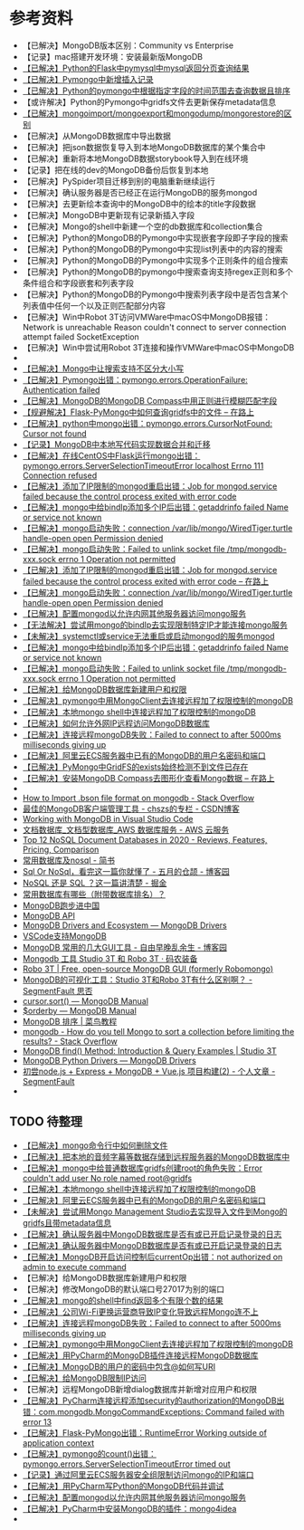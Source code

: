 # 参考资料

* 【已解决】MongoDB版本区别：Community vs Enterprise
* 【记录】mac搭建开发环境：安装最新版MongoDB
*  [【已解决】Python的Flask中pymysql中mysql返回分页查询结果](http://www.crifan.com/python_flask_pymysql_mysql_returns_paged_query_results)
*  [【已解决】Pymongo中新增插入记录](http://www.crifan.com/new_insertion_record_in_pymongo)
*  [【已解决】Python的pymongo中根据指定字段的时间范围去查询数据且排序](http://www.crifan.com/python_pymongo_queries_data_based_on_the_time_range_of_the_specified_field_and_sorts)
* 【或许解决】Python的Pymongo中gridfs文件去更新保存metadata信息
* [【已解决】mongoimport/mongoexport和mongodump/mongorestore的区别](http://www.crifan.com/mongoimport_mongoexport_vs_mongodump_mongorestore)
* 【已解决】从MongoDB数据库中导出数据
* 【已解决】把json数据恢复导入到本地MongoDB数据库的某个集合中
* 【已解决】重新将本地MongoDB数据storybook导入到在线环境
* 【记录】把在线的dev的MongoDB备份后恢复到本地
* 【已解决】PySpider项目迁移到别的电脑重新继续运行
* 【已解决】确认服务器是否已经正在运行MongoDB的服务mongod
* 【已解决】去更新绘本查询中的MongoDB中的绘本的title字段数据
* 【已解决】MongoDB中更新现有记录新插入字段
* 【已解决】Mongo的shell中新建一个空的db数据库和collection集合
* 【已解决】Python的MongoDB的Pymongo中实现嵌套字段即子字段的搜索
* 【已解决】Python的MongoDB的Pymongo中实现list列表中的内容的搜索
* 【已解决】Python的MongoDB的Pymongo中实现多个正则条件的组合搜索
* 【已解决】Python的MongoDB的pymongo中搜索查询支持regex正则和多个条件组合和字段嵌套和列表字段
* 【已解决】Python的MongoDB的Pymongo中搜索列表字段中是否包含某个列表值中任何一个以及正则匹配部分内容
* 【已解决】Win中Robot 3T访问VMWare中macOS中MongoDB报错：Network is unreachable Reason couldn't connect to server connection attempt failed SocketException
* 【已解决】Win中尝试用Robot 3T连接和操作VMWare中macOS中MongoDB
* 
* [【已解决】Mongo中让搜索支持不区分大小写](http://www.crifan.com/mongodb_search_support_case_insensitive)
* [【已解决】Pymongo出错：pymongo.errors.OperationFailure: Authentication failed](https://www.crifan.com/pymongo_errors_operationfailure_authentication_failed)
* [【已解决】MongoDB的MongoDB Compass中用正则进行模糊匹配字段](https://www.crifan.com/mongodb_compass_use_regex_to_approximate_match/)
* [【规避解决】Flask-PyMongo中如何查询gridfs中的文件 – 在路上](https://www.crifan.com/flask_pymongo_query_gridfs_file/)
* [【已解决】python中mongo出错：pymongo.errors.CursorNotFound: Cursor not found](https://www.crifan.com/python_mongodb_pymongo_errors_cursornotfound_cursor_not_found)
* [【记录】MongoDB中本地写代码实现数据合并和迁移](https://www.crifan.com/mongodb_local_write_code_to_merge_data_and_transfer)
* [【已解决】在线CentOS中Flask运行mongo出错：pymongo.errors.ServerSelectionTimeoutError localhost Errno 111 Connection refused](https://www.crifan.com/centos_flask_mongodb_pymongo_errors_serverselectiontimeouterror_localhost_errno_111_connection_refused/)
* [【已解决】添加了IP限制的mongod重启出错：Job for mongod.service failed because the control process exited with error code](http://www.crifan.com/mongodb_add_multiple_ip_restriction_restart_mongod_fail_job_for_mongod_service_failed)
* [【已解决】mongo中给bindIp添加多个IP后出错：getaddrinfo failed Name or service not known](https://www.crifan.com/mongodb_bindip_multiple_error_getaddrinfo_failed_name_or_service_not_known)
* [【已解决】mongo启动失败：connection /var/lib/mongo/WiredTiger.turtle handle-open open Permission denied](https://www.crifan.com/mongodb_start_fail_connection_var_lib_mongo_wiredtiger_turtile_handle_open_open_permission_deined)
* [【已解决】mongo启动失败：Failed to unlink socket file /tmp/mongodb-xxx.sock errno 1 Operation not permitted](https://www.crifan.com/mongodb_boot_failed_to_unlink_socket_file_tmp_mongodb_sock_errno_1_operation_not_permitted)
* [【已解决】添加了IP限制的mongod重启出错：Job for mongod.service failed because the control process exited with error code – 在路上](https://www.crifan.com/mongodb_add_multiple_ip_restriction_restart_mongod_fail_job_for_mongod_service_failed/)
* [【已解决】mongo启动失败：connection /var/lib/mongo/WiredTiger.turtle handle-open open Permission denied](http://www.crifan.com/mongodb_start_fail_connection_var_lib_mongo_wiredtiger_turtile_handle_open_open_permission_deined)
* [【已解决】配置mongod以允许内网其他服务器访问mongo服务](http://www.crifan.com/config_mongod_allow_internal_network_other_server_access_mongo_service)
* [【无法解决】尝试用mongo的bindIp去实现限制特定IP才能连接mongo服务](http://www.crifan.com/try_mongodb_bindip_restricted_ip_connect_mongo_service)
* [【未解决】systemctl或service无法重启或启动mongod的服务mongod](http://www.crifan.com/systemctl_or_service_cannot_restart_mongodb_service_mongod)
* [【已解决】mongo中给bindIp添加多个IP后出错：getaddrinfo failed Name or service not known](http://www.crifan.com/mongodb_bindip_multiple_error_getaddrinfo_failed_name_or_service_not_known)
* [【已解决】mongo启动失败：Failed to unlink socket file /tmp/mongodb-xxx.sock errno 1 Operation not permitted](http://www.crifan.com/mongodb_boot_failed_to_unlink_socket_file_tmp_mongodb_sock_errno_1_operation_not_permitted)
* [【已解决】给MongoDB数据库新建用户和权限](http://www.crifan.com/mongodb_database_create_new_user_and_roles_authority)
* [【已解决】pymongo中用MongoClient去连接远程加了权限控制的mongoDB](http://www.crifan.com/pymongo_use_mongoclient_connect_remote_added_authorization_mongodb)
* [【已解决】本地mongo shell中连接远程加了权限控制的mongoDB](http://www.crifan.com/local_mongodb_shell_connect_remote_added_authority_mongodb)
* [【已解决】如何允许外网IP远程访问MongoDB数据库](http://www.crifan.com/how_set_allow_external_ip_access_mongodb_database_for_aliyun)
* [【已解决】连接远程mongoDB失败：Failed to connect to after 5000ms milliseconds giving up](http://www.crifan.com/connect_remote_mongodb_failed_to_connect_to_after_5000ms_milliseconds_giving_up)
* [【已解决】阿里云ECS服务器中已有的MongoDB的用户名密码和端口](http://www.crifan.com/aliyun_ecs_server_existed_mongodb_username_password_port)
* [【已解决】PyMongo中GridFS的exists始终检测不到文件已存在](http://www.crifan.com/pymongo_use_gridfs_exists_check_always_can_not_file_already_existed)
* [【已解决】安装MongoDB Compass去图形化查看Mongo数据 – 在路上](https://www.crifan.com/install_mongodb_compass_graphic_show_data/)
* 
* [How to Import .bson file format on mongodb - Stack Overflow](https://stackoverflow.com/questions/6770498/how-to-import-bson-file-format-on-mongodb)
* [最佳的MongoDB客户端管理工具 - chszs的专栏 - CSDN博客](http://blog.csdn.net/chszs/article/details/51348248)
* [Working with MongoDB in Visual Studio Code](https://code.visualstudio.com/docs/azure/mongodb)
* [文档数据库_文档型数据库_AWS 数据库服务 - AWS 云服务](https://aws.amazon.com/cn/nosql/document/)
* [Top 12 NoSQL Document Databases in 2020 - Reviews, Features, Pricing, Comparison](https://www.predictiveanalyticstoday.com/top-nosql-document-databases/)
* [常用数据库及nosql - 简书](https://www.jianshu.com/p/e67dc5014bd4)
* [Sql Or NoSql，看完这一篇你就懂了 - 五月的仓颉 - 博客园](https://www.cnblogs.com/xrq730/p/11039384.html)
* [NoSQL 还是 SQL ？这一篇讲清楚 - 掘金](https://juejin.im/post/5b6d62ddf265da0f491bd200)
* [常用数据库有哪些（附带数据库排名）？](http://c.biancheng.net/view/3856.html)
* [MongoDB跑步进中国](https://www.sohu.com/a/110152758_109973)
* [MongoDB API](https://api.mongodb.com)
* [MongoDB Drivers and Ecosystem — MongoDB Drivers](https://docs.mongodb.com/drivers/)
* [VSCode支持MongoDB](https://code.visualstudio.com/docs/azure/mongodb)
* [MongoDB 常用的几大GUI工具 - 自由早晚乱余生 - 博客园](https://www.cnblogs.com/operationhome/p/10709879.html)
* [Mongodb 工具 Studio 3T 和 Robo 3T · 码农装备](http://cyber-life.cn/2018/07/23/mongodb-studio3t/)
* [Robo 3T | Free, open-source MongoDB GUI (formerly Robomongo)](https://robomongo.org)
* [MongoDB的可视化工具：Studio 3T和Robo 3T有什么区别啊？ - SegmentFault 思否](https://segmentfault.com/q/1010000019751029)
* [cursor.sort() — MongoDB Manual](https://docs.mongodb.com/manual/reference/method/cursor.sort/#cursor.sort)
* [$orderby — MongoDB Manual](https://docs.mongodb.com/manual/reference/operator/meta/orderby/)
* [MongoDB 排序 | 菜鸟教程](https://www.runoob.com/mongodb/mongodb-sort.html)
* [mongodb - How do you tell Mongo to sort a collection before limiting the results? - Stack Overflow](https://stackoverflow.com/questions/17509025/how-do-you-tell-mongo-to-sort-a-collection-before-limiting-the-results)
* [MongoDB find() Method: Introduction & Query Examples | Studio 3T](https://studio3t.com/knowledge-base/articles/mongodb-find-method/)
* [MongoDB Python Drivers — MongoDB Drivers](https://docs.mongodb.com/drivers/python)
* [初尝node.js + Express + MongoDB + Vue.js 项目构建(2) - 个人文章 - SegmentFault](https://segmentfault.com/a/1190000009336888)
* 

## TODO 待整理

* [【已解决】mongo命令行中如何删除文件](http://www.crifan.com/mongo_command_how_delete_file)
* [【已解决】把本地的音频字幕等数据存储到远程服务器的MongoDB数据库中](http://www.crifan.com/local_audio_subtitle_file_store_remote_server_mongodb_database)
* [【已解决】mongo中给普通数据库gridfs创建root的角色失败：Error couldn't add user No role named root@gridfs](http://www.crifan.com/mongodb_create_normal_gridfs_root_user_fail_error_couldnt_add_user_no_role_named_root_gridfs)
* [【已解决】本地mongo shell中连接远程加了权限控制的mongoDB](http://www.crifan.com/local_mongodb_shell_connect_remote_added_authority_mongodb)
* [【已解决】阿里云ECS服务器中已有的MongoDB的用户名密码和端口](http://www.crifan.com/aliyun_ecs_server_existed_mongodb_username_password_port)
* [【未解决】尝试用Mongo Management Studio去实现导入文件到Mongo的gridfs且带metadata信息](http://www.crifan.com/trial_mongo_management_studio_import_file_to_gridfs_with_metadata_info)
* [【已解决】确认服务器中MongoDB数据库是否有或已开启记录登录的日志](http://www.crifan.com/check_whether_mongodb_database_enabled_login_logging)
* [【已解决】确认服务器中MongoDB数据库是否有或已开启记录登录的日志](http://www.crifan.com/check_whether_mongodb_database_enabled_login_logging)
* [【已解决】MongoDB开启访问控制后currentOp出错：not authorized on admin to execute command](http://www.crifan.com/mongodb_enable_access_control_currentop_not_authorized_on_admin_to_execute_command)
* 【已解决】给MongoDB数据库新建用户和权限
* 【已解决】修改MongoDB的默认端口号27017为别的端口
* [【已解决】mongo的shell中find返回多个有限个数的结果](http://www.crifan.com/mongodb_mongo_shell_find_limit_return_number)
* [【已解决】公司Wi-Fi更换运营商导致IP变化导致远程Mongo连不上](http://www.crifan.com/company_wifi_ip_change_cause_remote_mongodb_connect_fail)
* [【已解决】连接远程mongoDB失败：Failed to connect to after 5000ms milliseconds giving up](http://www.crifan.com/connect_remote_mongodb_failed_to_connect_to_after_5000ms_milliseconds_giving_up)
* [【已解决】pymongo中用MongoClient去连接远程加了权限控制的mongoDB](http://www.crifan.com/pymongo_use_mongoclient_connect_remote_added_authorization_mongodb)
* [【已解决】用PyCharm的MongoDB插件连接远程MongoDB数据库](http://www.crifan.com/pycharm_mongodb_plugin_connect_remote_mongodb_database)
* [【已解决】MongoDB的用户的密码中包含@如何写URI](http://www.crifan.com/mongodb_username_password_contain_at_how_write_uri)
* [【已解决】给MongoDB限制IP访问](http://www.crifan.com/mongodb_add_restrict_ip_access)
* 【已解决】远程MongoDB新增dialog数据库并新增对应用户和权限
* [【已解决】PyCharm连接远程添加security的authorization的MongoDB出错：com.mongodb.MongoCommandExceptions: Command failed with error 13](http://www.crifan.com/pycharm_connect_remote_security_authorization_mongodb_error_com_mongodb_mongocommandexceptions_command_failed_with_error_13)
* [【已解决】Flask-PyMongo出错：RuntimeError Working outside of application context](http://www.crifan.com/flask_pymongo_runtimeerror_working_outside_of_application_context)
* [【已解决】pymongo的count()出错：pymongo.errors.ServerSelectionTimeoutError timed out](http://www.crifan.com/pymongo_count_pymongo_errors_serverselectiontimeouterror_timed_out)
* [【记录】通过阿里云ECS服务器安全组限制访问mongo的IP和端口](http://www.crifan.com/aliyun_ecs_security_group_limit_access_mongodb_ip_and_port)
* [【已解决】用PyCharm写Python的MongoDB代码并调试](http://www.crifan.com/pycharm_write_python_mongodb_code_and_debug)
* [【已解决】配置mongod以允许内网其他服务器访问mongo服务](http://www.crifan.com/config_mongod_allow_internal_network_other_server_access_mongo_service)
* [【已解决】PyCharm中安装MongoDB的插件：mongo4idea](http://www.crifan.com/pycharm_install_mongo_plugin_mongo4idea)
* 